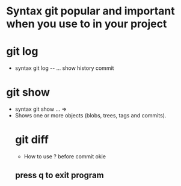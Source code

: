# Syntax git popular and important when you use to in your project

# git log
- syntax git log <options> <revision range> -- <path>…​
show history commit

# git show
- syntax git show <options> <object>…​ => <id>
- Shows one or more objects (blobs, trees, tags and commits).

# git diff
- How to use ? before commit okie

## press q to exit program